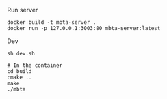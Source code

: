 Run server
```shell
docker build -t mbta-server .
docker run -p 127.0.0.1:3003:80 mbta-server:latest
```

Dev
```shell
sh dev.sh

# In the container
cd build
cmake ..
make
./mbta
```

